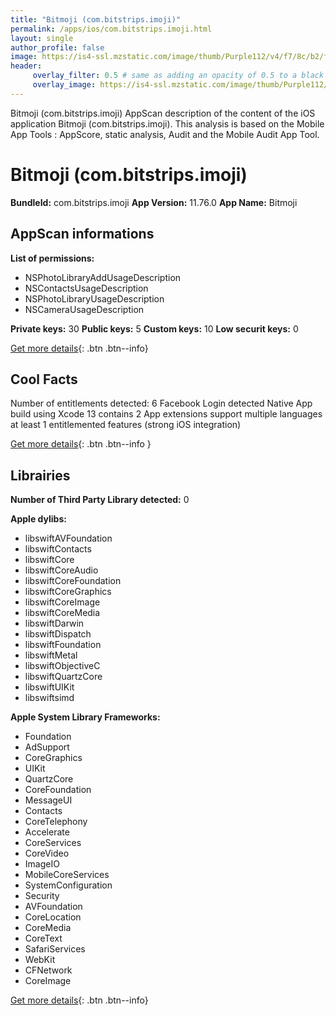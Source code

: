 ```yaml
---
title: "Bitmoji (com.bitstrips.imoji)"
permalink: /apps/ios/com.bitstrips.imoji.html
layout: single
author_profile: false
image: https://is4-ssl.mzstatic.com/image/thumb/Purple112/v4/f7/8c/b2/f78cb2d8-fcdb-92c3-6fcb-ae3914ef96c3/AppIcon-0-0-1x_U007emarketing-0-0-0-7-0-0-sRGB-0-0-0-GLES2_U002c0-512MB-85-220-0-0.png/512x512bb.jpg
header: 
     overlay_filter: 0.5 # same as adding an opacity of 0.5 to a black background
     overlay_image: https://is4-ssl.mzstatic.com/image/thumb/Purple112/v4/f7/8c/b2/f78cb2d8-fcdb-92c3-6fcb-ae3914ef96c3/AppIcon-0-0-1x_U007emarketing-0-0-0-7-0-0-sRGB-0-0-0-GLES2_U002c0-512MB-85-220-0-0.png/512x512bb.jpg
---
```

Bitmoji (com.bitstrips.imoji) AppScan description of the content of the iOS application Bitmoji (com.bitstrips.imoji). This analysis is based on the Mobile App Tools : AppScore, static analysis, Audit and the Mobile Audit App Tool.

# Bitmoji (com.bitstrips.imoji)

**BundleId:** com.bitstrips.imoji
**App Version:** 11.76.0
**App Name:** Bitmoji


## AppScan informations 

**List of permissions:** 
- NSPhotoLibraryAddUsageDescription
- NSContactsUsageDescription
- NSPhotoLibraryUsageDescription
- NSCameraUsageDescription
  
  
**Private keys:** 30
**Public keys:** 5
**Custom keys:** 10
**Low securit keys:** 0
  
[Get more details](/pricing.html){: .btn .btn--info}

## Cool Facts

Number of entitlements detected: 6
Facebook Login detected
Native App
build using Xcode 13
contains 2 App extensions
support multiple languages
at least 1 entitlemented features (strong iOS integration)
  
[Get more details](/pricing.html){: .btn .btn--info }

## Librairies 
**Number of Third Party Library detected:** 0


**Apple dylibs:**
- libswiftAVFoundation
- libswiftContacts
- libswiftCore
- libswiftCoreAudio
- libswiftCoreFoundation
- libswiftCoreGraphics
- libswiftCoreImage
- libswiftCoreMedia
- libswiftDarwin
- libswiftDispatch
- libswiftFoundation
- libswiftMetal
- libswiftObjectiveC
- libswiftQuartzCore
- libswiftUIKit
- libswiftsimd


**Apple System Library Frameworks:**
- Foundation
- AdSupport
- CoreGraphics
- UIKit
- QuartzCore
- CoreFoundation
- MessageUI
- Contacts
- CoreTelephony
- Accelerate
- CoreServices
- CoreVideo
- ImageIO
- MobileCoreServices
- SystemConfiguration
- Security
- AVFoundation
- CoreLocation
- CoreMedia
- CoreText
- SafariServices
- WebKit
- CFNetwork
- CoreImage


  
[Get more details](/pricing.html){: .btn .btn--info}

